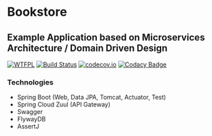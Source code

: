 # Bookstore 

## Example Application based on Microservices Architecture / Domain Driven Design 

[![WTFPL](https://img.shields.io/badge/license-WTFPL-blue.svg)](http://www.wtfpl.net/txt/copying)
[![Build Status](https://travis-ci.org/fischermatte/bookstore.svg?branch=master)](https://travis-ci.org/fischermatte/bookstore) 
[![codecov.io](https://codecov.io/github/fischermatte/bookstore/coverage.svg?branch=master)](https://codecov.io/github/fischermatte/bookstore?branch=develop) 
[![Codacy Badge](https://api.codacy.com/project/badge/grade/61962709e3d7459b90baa8cf172181c2)](https://www.codacy.com/app/fischermatte/bookstore)
<!--
[![Heroku](https://heroku-badge.herokuapp.com/?app=fm-bookstore)](https://fm-bookstore.herokuapp.com) 
-->

### Technologies

- Spring Boot (Web, Data JPA, Tomcat, Actuator, Test)
- Spring Cloud Zuul (API Gateway)
- Swagger
- FlywayDB
- AssertJ